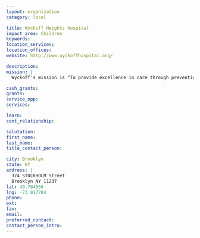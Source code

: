 ```yaml
---
layout: organization
category: local

title: Wyckoff Heights Hospital
impact_area: Children
keywords: 
location_services: 
location_offices: 
website: http://www.wyckoffhospital.org/

description: 
mission: |
  Wyckoff's mission is "To provide excellence in care through prevention, education and treatment in a safe environment." We actively bring high quality health services, including educational and preventive services, directly into the community through our mobile Community Care Coach, our network of full-time and part-time clinics, and our special outreach programs such as the Asthma Awareness Program, the Diabetes Center of Excellence, the Prenatal Care Assistance Program (PCAP) and the Women, Infants and Children's (WIC) Program. Through these and other programs we specifically target important chronic health problems and issues facing our service area. 

cash_grants: 
grants: 
service_opp: 
services: 

learn: 
cont_relationship: 

salutation: 
first_name: 
last_name: 
title_contact_person: 

city: Brooklyn
state: NY
address: |
  374 STOCKHOLM Street  
  Brooklyn NY 11237
lat: 40.704566
lng: -73.917784
phone: 
ext: 
fax: 
email: 
preferred_contact: 
contact_person_intro: 
---
```

